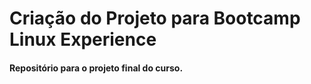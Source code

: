 <h1> Criação do Projeto para Bootcamp Linux Experience

<h4> Repositório para o projeto final do curso.
    
</h4>

